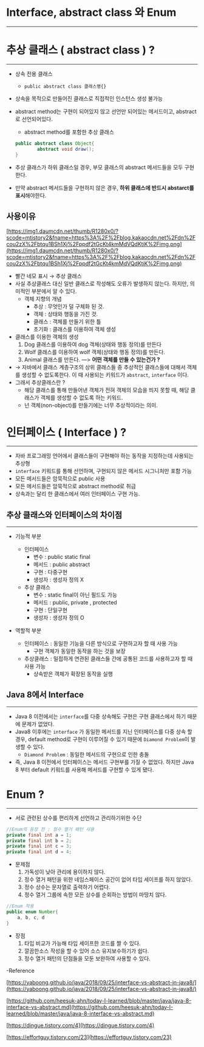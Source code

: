 # Interface, abstract class 와 Enum

---

# 추상 클래스 ( abstract class )  ?

---

- 상속 전용 클래스
    - `public abstract class 클래스명{}`
- 상속을 목적으로 만들어진 클래스로 직접적인 인스턴스 생성 불가능
- abstract method는 구현이 되어있지 않고 선언만 되어있는 메서드이고, abstract 로 선언되어있다.
    - abstract method를 포함한 추상 클래스
    
    ```java
    public abstract class Object{
    		abstract void draw();
    }
    ```
    
- 추상 클래스가 하위 클래스일 경우, 부모 클래스의 abstract 메서드들을 모두 구현한다.
- 만약 abstract 메서드들을 구현하지 않은 경우, **하위 클래스에 반드시 abstarct를 표시**해야한다.

## 사용이유

[https://img1.daumcdn.net/thumb/R1280x0/?scode=mtistory2&fname=https%3A%2F%2Fblog.kakaocdn.net%2Fdn%2Fcou2zX%2Fbtqu1BSh1Xj%2Fppdf2tGcKt4kmMdVQdKtiK%2Fimg.png](https://img1.daumcdn.net/thumb/R1280x0/?scode=mtistory2&fname=https%3A%2F%2Fblog.kakaocdn.net%2Fdn%2Fcou2zX%2Fbtqu1BSh1Xj%2Fppdf2tGcKt4kmMdVQdKtiK%2Fimg.png)

- 빨간 네모 표시 → 추상 클래스
- 사실 추상클래스 대신 일반 클래스로 작성해도 오류가 발생하지 않는다.  하지만, 의미적인 부분에서 알 수 있다.
    - 객체 지향의 개념
        - 추상 : 무엇인가 덜 구체화 된 것.
        - 객체 : 상태와 행동을 가진 것.
        - 클래스 : 객체를 만들기 위한 틀
        - 초기화 : 클래스를 이용하여 객체 생성
- 클래스를 이용한 객체의 생성
    1. Dog 클래스를 이용하여 dog 객체(상태와 행동 정의)를 만든다
    2. Wolf 클래스를 이용하여 wolf 객체(상태와 행동 정의)를 만든다.
    3. Animal 클래스를 만든다. —> **어떤 객체를 만들 수 있는건가 ?**
- → 자바에서 클래스 계층구조의 상위 클래스들 중 추상적인 클래스들에 대해서 객체를 생성할 수 없도록한다. 이 때 사용되는 키워드가 `abstract`, `interface` 이다.
- 그래서 추상클래스란 ?
    - 해당 클래스를 통해 만들어낸 객체가 전혀 객체의 모습을 띄지 못할 때, 해당 클래스가 객체를 생성할 수 없도록 하는 키워드.
    - 넌 객체(non-object)를 만들기에는 너무 추상적이라는 의미.
    

# 인터페이스 ( Interface ) ?

---

- 자바 프로그래밍 언어에서 클래스들이 구현해야 하는 동작을 지정하는데 사용되는 추상형
- `interface` 키워드를 통해 선언하며, 구현되지 않은 메서드 시그니처만 포함 가능
- 모든 메서드들은 암묵적으로 public 사용
- 모든 메서드들은 암묵적으로 abstract method로 취급
- 상속과는 달리 한 클래스에서 여러 인터페이스 구현 가능.

## 추상 클래스와 인터페이스의 차이점

---

- 기능적 부분
    - 인터페이스
        - 변수 : public static final
        - 메서드 : public abstract
        - 구현 : 다중구현
        - 생성자 : 생성자 정의 X
    - 추상 클래스
        - 변수 : static final이 아닌 필드도 가능
        - 메서드 : public, private , protected
        - 구현 : 단일구현
        - 생성자 : 생성자 정의 O

- 역할적 부분
    - 인터페이스 : 동일한 기능을 다른 방식으로 구현하고자 할 때 사용 가능
        - 구현 객체가 동일한 동작을 하는 것을 보장
    - 추상클래스 : 밀접하게 연관된 클래스들 간에 공통된 코드를 사용하고자 할 때 사용 가능
        - 상속받은 객체가 확장된 동작을 실행

## Java 8에서 Interface

---

- Java 8 이전에서는 `interface`를 다중 상속해도 구현은 구현 클래스에서 하기 때문에 문제가 없었다.
- Java8 이후에는 `interface` 가 동일한 메서드를 지닌 인터페이스를 다중 상속 할 경우, default method로 구현이 이루어질 수 있기 때문에 `Diamond Problem`이 발생할 수 있다.
    - `Diamond Problem` : 동일한 메서드의 구현으로 인한 충돌
- 즉, Java 8 이전에서 인터페이스는 메서드 구현부를 가질 수 없었다. 하지만 Java 8 부터 default 키워드를 사용해 메서드를 구현할 수 있게 됐다.
    
    

# Enum ?

---

- 서로 관련된  상수를 편리하게 선언하고 관리하기위한 수단

```java
//Enum의 등장 전 : 정수 열거 패턴 사용
private final int a = 1;
private final int b = 2;
private final int c = 3;
private final int d = 4;
```

- 문제점
    1. 가독성이 낮아 관리에 용이하지 않다.
    2. 정수 열거 패턴을 위한 네임스페이스 공간이 없어 타입 세이프를 하지 않았다.
    3. 정수 상수는 문자열로 출력하기 어렵다.
    4. 정수 열거 그룹에 속한 모든 상수를 순회하는 방법이 마땅치 않다.
    

```java
//Enum 적용
public enum Number{
	a, b, c, d
}
```

- 장점
    1. 타입 비교가 가능해 타입 세이프한 코드를 짤 수 있다.
    2. 깔끔한소스 작성을 할 수 있어 소스 유지보수하기가 쉽다.
    3. 정수 열거 패턴의 단점들을 모둔 보완하여 사용할 수 있다.

-Reference

[https://yaboong.github.io/java/2018/09/25/interface-vs-abstract-in-java8/](https://yaboong.github.io/java/2018/09/25/interface-vs-abstract-in-java8/)

[https://github.com/heesuk-ahn/today-I-learned/blob/master/java/java-8-interface-vs-abstract.md](https://github.com/heesuk-ahn/today-I-learned/blob/master/java/java-8-interface-vs-abstract.md)

[https://dingue.tistory.com/4](https://dingue.tistory.com/4)

[https://effortguy.tistory.com/23](https://effortguy.tistory.com/23)